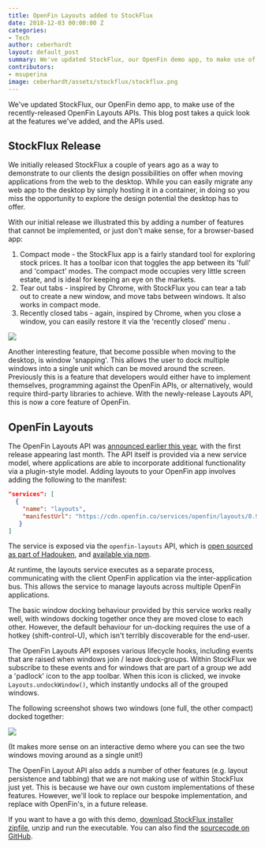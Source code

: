 ```yaml
---
title: OpenFin Layouts added to StockFlux
date: 2018-12-03 00:00:00 Z
categories:
- Tech
author: ceberhardt
layout: default_post
summary: We've updated StockFlux, our OpenFin demo app, to make use of the recently-released OpenFin Layouts APIs. This blog post takes a quick look at the features we've added, and the APIs used.
contributors:
- msuperina
image: ceberhardt/assets/stockflux/stockflux.png
---
```


We've updated StockFlux, our OpenFin demo app, to make use of the recently-released OpenFin Layouts APIs. This blog post takes a quick look at the features we've added, and the APIs used.

## StockFlux Release

We initially released StockFlux a couple of years ago as a way to demonstrate to our clients the design possibilities on offer when moving applications from the web to the desktop. While you can easily migrate any web app to the desktop by simply hosting it in a container, in doing so you miss the opportunity to explore the design potential the desktop has to offer.

With our initial release we illustrated this by adding a number of features that cannot be implemented, or just don't make sense, for a browser-based app:

1. Compact mode - the StockFlux app is a fairly standard tool for exploring stock prices. It has a toolbar icon that toggles the app between its 'full' and 'compact' modes. The compact mode occupies very little screen estate, and is ideal for keeping an eye on the markets.
2. Tear out tabs - inspired by Chrome, with StockFlux you can tear a tab out to create a new window, and move tabs between windows. It also works in compact mode.
3. Recently closed tabs - again, inspired by Chrome, when you close a window, you can easily restore it via the 'recently closed' menu .

<img src="{{ site.baseurl }}/ceberhardt/assets/stockflux/stockflux.png" />

Another interesting feature, that become possible when moving to the desktop, is window 'snapping'. This allows the user to dock multiple windows into a single unit which can be moved around the screen. Previously this is a feature that developers would either have to implement themselves, programming against the OpenFin APIs, or alternatively, would require third-party libraries to achieve. With the newly-release Layouts API, this is now a core feature of OpenFin.

## OpenFin Layouts

The OpenFin Layouts API was [announced earlier this year](https://openfin.co/blog/introducing-openfin-layouts/), with the first release appearing last month. The API itself is provided via a new service model, where applications are able to incorporate additional functionality via a plugin-style model. Adding layouts to your OpenFin app involves adding the following to the manifest:

~~~json
"services": [
  {
    "name": "layouts",
    "manifestUrl": "https://cdn.openfin.co/services/openfin/layouts/0.9.1/app.json"
   }
]
~~~

The service is exposed via the `openfin-layouts` API, which is [open sourced as part of Hadouken](https://github.com/HadoukenIO/layouts-service), and [available via npm](https://www.npmjs.com/package/openfin-layouts).

At runtime, the layouts service executes as a separate process, communicating with the client OpenFin application via the inter-application bus. This allows the service to manage layouts across multiple OpenFin applications.

The basic window docking behaviour provided by this service works really well, with windows docking together once they are moved close to each other. However, the default behaviour for un-docking requires the use of a hotkey (shift-control-U), which isn't terribly discoverable for the end-user.

The OpenFin Layouts API exposes various lifecycle hooks, including events that are raised when windows join / leave dock-groups. Within StockFlux we subscribe to these events and for windows that are part of a group we add a 'padlock' icon to the app toolbar.  When this icon is clicked, we invoke `Layouts.undockWindow()`, which instantly undocks all of the grouped windows.

The following screenshot shows two windows (one full, the other compact) docked together:

<img src="{{ site.baseurl }}/ceberhardt/assets/stockflux/snapped.png" />

(It makes more sense on an interactive demo where you can see the two windows moving around as a single unit!)

The OpenFin Layout API also adds a number of other features (e.g. layout persistence and tabbing) that we are not making use of within StockFlux just yet. This is because we have our own custom implementations of these features. However, we'll look to replace our bespoke implementation, and replace with OpenFin's, in a future release.

If you want to have a go with this demo, [download StockFlux installer zipfile](https://install.openfin.co/download?fileName=StockFlux-master&config=http://scottlogic.github.io/StockFlux/master/app.json), unzip and run the executable. You can also find the [sourcecode on GitHub](https://github.com/ScottLogic/StockFlux).
